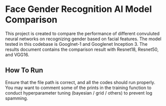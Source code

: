 # Face Gender Recognition AI Model Comparison

This project is created to compare the performance of different convuluted neural networks on recognizing gender based on facial features.
The model tested in this codebase is Googlnet-1 and Googlenet Inception 3. The results document contains the comparison result with Resnet18, Resnet50, and VGG16.

## How To Run

Ensure that the file path is correct, and all the codes should run properly.
You may want to comment some of the prints in the training function to conduct hyperparameter tuning (bayesian / grid / others) to prevent log spamming.
